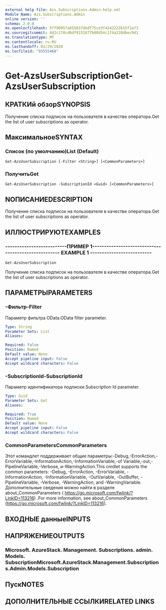 ```yaml
---
external help file: Azs.Subscriptions.Admin-help.xml
Module Name: Azs.Subscriptions.Admin
online version: ''
schema: 2.0.0
ms.openlocfilehash: 5ff90957a655837dbdf75ce3f4242222615f2a73
ms.sourcegitcommit: 4d2c178cd6df9151877b08d54c1f4a228dbec9d1
ms.translationtype: MT
ms.contentlocale: ru-RU
ms.lasthandoff: 01/29/2020
ms.locfileid: "93555468"
---
```

# <span data-ttu-id="c705a-101">Get-AzsUserSubscription</span><span class="sxs-lookup"><span data-stu-id="c705a-101">Get-AzsUserSubscription</span></span>

## <span data-ttu-id="c705a-102">КРАТКИй обзор</span><span class="sxs-lookup"><span data-stu-id="c705a-102">SYNOPSIS</span></span>
<span data-ttu-id="c705a-103">Получение списка подписок на пользователя в качестве оператора.</span><span class="sxs-lookup"><span data-stu-id="c705a-103">Get the list of user subscriptions as operator.</span></span>

## <span data-ttu-id="c705a-104">Максимальное</span><span class="sxs-lookup"><span data-stu-id="c705a-104">SYNTAX</span></span>

### <span data-ttu-id="c705a-105">Список (по умолчанию)</span><span class="sxs-lookup"><span data-stu-id="c705a-105">List (Default)</span></span>
```
Get-AzsUserSubscription [-Filter <String>] [<CommonParameters>]
```

### <span data-ttu-id="c705a-106">Получить</span><span class="sxs-lookup"><span data-stu-id="c705a-106">Get</span></span>
```
Get-AzsUserSubscription -SubscriptionId <Guid> [<CommonParameters>]
```

## <span data-ttu-id="c705a-107">NОПИСАНИЕ</span><span class="sxs-lookup"><span data-stu-id="c705a-107">DESCRIPTION</span></span>
<span data-ttu-id="c705a-108">Получение списка подписок на пользователя в качестве оператора.</span><span class="sxs-lookup"><span data-stu-id="c705a-108">Get the list of user subscriptions as operator.</span></span>

## <span data-ttu-id="c705a-109">ИЛЛЮСТРИРУЮТ</span><span class="sxs-lookup"><span data-stu-id="c705a-109">EXAMPLES</span></span>

### <span data-ttu-id="c705a-110">--------------------------ПРИМЕР 1--------------------------</span><span class="sxs-lookup"><span data-stu-id="c705a-110">-------------------------- EXAMPLE 1 --------------------------</span></span>
```
Get-AzsUserSubscription
```

<span data-ttu-id="c705a-111">Получение списка подписок на пользователя в качестве оператора.</span><span class="sxs-lookup"><span data-stu-id="c705a-111">Get the list of user subscriptions as operator.</span></span>

## <span data-ttu-id="c705a-112">ПАРАМЕТРЫ</span><span class="sxs-lookup"><span data-stu-id="c705a-112">PARAMETERS</span></span>

### <span data-ttu-id="c705a-113">-Фильтр</span><span class="sxs-lookup"><span data-stu-id="c705a-113">-Filter</span></span>
<span data-ttu-id="c705a-114">Параметр фильтра OData.</span><span class="sxs-lookup"><span data-stu-id="c705a-114">OData filter parameter.</span></span>

```yaml
Type: String
Parameter Sets: List
Aliases:

Required: False
Position: Named
Default value: None
Accept pipeline input: False
Accept wildcard characters: False
```

### <span data-ttu-id="c705a-115">-SubscriptionId</span><span class="sxs-lookup"><span data-stu-id="c705a-115">-SubscriptionId</span></span>
<span data-ttu-id="c705a-116">Параметр идентификатора подписки.</span><span class="sxs-lookup"><span data-stu-id="c705a-116">Subscription Id parameter.</span></span>

```yaml
Type: Guid
Parameter Sets: Get
Aliases:

Required: True
Position: Named
Default value: None
Accept pipeline input: False
Accept wildcard characters: False
```

### <span data-ttu-id="c705a-117">CommonParameters</span><span class="sxs-lookup"><span data-stu-id="c705a-117">CommonParameters</span></span>
<span data-ttu-id="c705a-118">Этот командлет поддерживает общие параметры:-Debug,-ErrorAction,-ErrorVariable,-InformationAction,-InformationVariable,-of Variable,-out,-PipelineVariable,-Verbose, и-WarningAction.</span><span class="sxs-lookup"><span data-stu-id="c705a-118">This cmdlet supports the common parameters: -Debug, -ErrorAction, -ErrorVariable, -InformationAction, -InformationVariable, -OutVariable, -OutBuffer, -PipelineVariable, -Verbose, -WarningAction, and -WarningVariable.</span></span> <span data-ttu-id="c705a-119">Дополнительные сведения можно найти в разделе about_CommonParameters ( https://go.microsoft.com/fwlink/?LinkID=113216) .</span><span class="sxs-lookup"><span data-stu-id="c705a-119">For more information, see about_CommonParameters (https://go.microsoft.com/fwlink/?LinkID=113216).</span></span>

## <span data-ttu-id="c705a-120">ВХОДНЫЕ данные</span><span class="sxs-lookup"><span data-stu-id="c705a-120">INPUTS</span></span>

## <span data-ttu-id="c705a-121">НАПРЯЖЕНИЕ</span><span class="sxs-lookup"><span data-stu-id="c705a-121">OUTPUTS</span></span>

### <span data-ttu-id="c705a-122">Microsoft. AzureStack. Management. Subscriptions. admin. Models. Subscription</span><span class="sxs-lookup"><span data-stu-id="c705a-122">Microsoft.AzureStack.Management.Subscriptions.Admin.Models.Subscription</span></span>

## <span data-ttu-id="c705a-123">Пуск</span><span class="sxs-lookup"><span data-stu-id="c705a-123">NOTES</span></span>

## <span data-ttu-id="c705a-124">ДОПОЛНИТЕЛЬНЫЕ ССЫЛКИ</span><span class="sxs-lookup"><span data-stu-id="c705a-124">RELATED LINKS</span></span>

